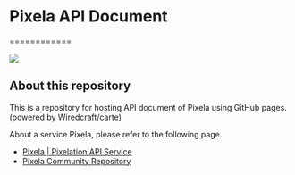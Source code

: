 # Pixela API Document
============

[![](https://pixe.la/assets/images/other_images/pixela-logo.png)](https://pixe.la)

## About this repository
This is a repository for hosting API document of Pixela using GitHub pages. (powered by [Wiredcraft/carte](https://github.com/Wiredcraft/carte))

About a service Pixela, please refer to the following page.

- [Pixela | Pixelation API Service](https://pixe.la)
- [Pixela Community Repository](https://github.com/a-know/Pixela)
